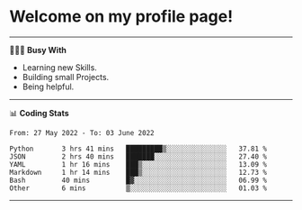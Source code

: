 # Welcome on my profile page!
<!-- print(("dralla"[::-1]+"s").capitalize()) -->

---
👨🏻‍💻 **Busy With**
* Learning new Skills.
* Building small Projects.
* Being helpful.

---
📊 **Coding Stats**
<!--START_SECTION:waka-->

```text
From: 27 May 2022 - To: 03 June 2022

Python       3 hrs 41 mins   █████████▒░░░░░░░░░░░░░░░   37.81 %
JSON         2 hrs 40 mins   ███████░░░░░░░░░░░░░░░░░░   27.40 %
YAML         1 hr 16 mins    ███▒░░░░░░░░░░░░░░░░░░░░░   13.09 %
Markdown     1 hr 14 mins    ███▒░░░░░░░░░░░░░░░░░░░░░   12.73 %
Bash         40 mins         █▓░░░░░░░░░░░░░░░░░░░░░░░   06.99 %
Other        6 mins          ▒░░░░░░░░░░░░░░░░░░░░░░░░   01.03 %
```

<!--END_SECTION:waka-->
---
